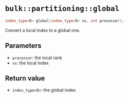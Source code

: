 # `bulk::partitioning::global`

```cpp
index_type<D> global(index_type<D> xs, int processor);
```

Convert a local index to a global one.

## Parameters

- `processor`: the local rank
- `xs`: the local index

## Return value

- `index_type<D>`: the global index
